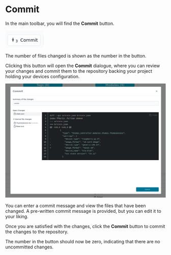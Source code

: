 # Commit

In the main toolbar, you will find the **Commit** button.

![Commit Button](./commit-button.png)

The number of files changed is shown as the number in the button.

Clicking this button will open the **Commit** dialogue, where you can review your changes and commit them to the repository backing your project holding your devices configuration.

![Commit Dialogue](./commit-dialogue.png)

You can enter a commit message and view the files that have been changed. A pre-written commit message is provided, but you can edit it to your liking.

Once you are satisfied with the changes, click the **Commit** button to commit the changes to the repository.

The number in the button should now be zero, indicating that there are no uncommitted changes.
